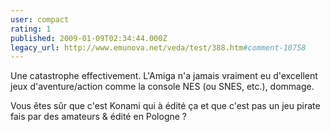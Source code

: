 ```yaml
---
user: compact
rating: 1
published: 2009-01-09T02:34:44.000Z
legacy_url: http://www.emunova.net/veda/test/388.htm#comment-10758
---
```

Une catastrophe effectivement. L'Amiga n'a jamais vraiment eu d'excellent jeux d'aventure/action comme la console NES (ou SNES, etc.), dommage.

Vous êtes sûr que c'est Konami qui à édité ça et que c'est pas un jeu pirate fais par des amateurs & édité en Pologne ?